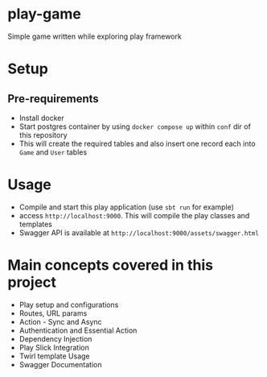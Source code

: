 # play-game
Simple game written while exploring play framework

# Setup

## Pre-requirements
- Install docker
- Start postgres container by using `docker compose up` within `conf` dir of this repository
- This will create the required tables and also insert one record each into `Game` and `User` tables

# Usage
- Compile and start this play application (use `sbt run` for example)
- access `http://localhost:9000`. This will compile the play classes and templates
- Swagger API is available at `http://localhost:9000/assets/swagger.html`


# Main concepts covered in this project
- Play setup and configurations
- Routes, URL params 
- Action - Sync and Async
- Authentication and Essential Action
- Dependency Injection
- Play Slick Integration
- Twirl template Usage
- Swagger Documentation
